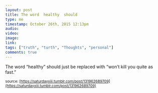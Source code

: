 ```yaml
---
layout: post
title: The word  healthy  should 
type: me
timestamp: October 26th, 2015 12:13pm
audio: 
video: 
image: 
link: 
tags: ["truth", "turth", "Thoughts", "personal"]
comments: true
---
```

The word “healthy” should just be replaced with “won’t kill you quite as fast.”
  
<small>source: [https://saturdayxiii.tumblr.com/post/131962689709](https://saturdayxiii.tumblr.com/post/131962689709)</small>